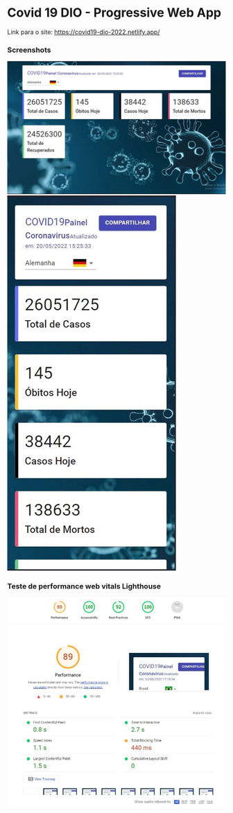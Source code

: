 # Covid 19 DIO - Progressive Web App

Link para o site: https://covid19-dio-2022.netlify.app/

### Screenshots

<img src="capturas/pwa_desktop.webp" alt="PWA Desktop">
<img src="capturas/pwa_mobile.webp" alt="PWA Mobile">

### Teste de performance web vitals Lighthouse

<img src="capturas/teste_lighthouse.webp" alt="Lighthouse">
